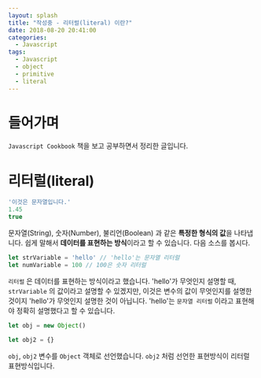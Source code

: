 ```yaml
---
layout: splash
title: "작성중 - 리터럴(literal) 이란?"
date: 2018-08-20 20:41:00
categories: 
  - Javascript
tags:
  - Javascript
  - object
  - primitive
  - literal
---
```


# 들어가며

`Javascript Cookbook` 책을 보고 공부하면서 정리한 글입니다.

# 리터럴(literal)

~~~js
'이것은 문자열입니다.'
1.45
true
~~~

문자열(String), 숫자(Number), 불리언(Boolean) 과 같은 **특정한 형식의 값**을 나타냅니다. 쉽게 말해서 **데이터를 표현하는 방식**이라고 할 수 있습니다. 다음 소스를 봅시다.

~~~js
let strVariable = 'hello' // 'hello'는 문자열 리터럴
let numVariable = 100 // 100은 숫자 리터럴
~~~

`리터럴` 은 데이터를 표현하는 방식이라고 했습니다. 'hello'가 무엇인지 설명할 때, `strVariable` 의 값이라고 설명할 수 있겠지만, 이것은 변수의 값이 무엇인지를 설명한 것이지 'hello'가 무엇인지 설명한 것이 아닙니다. 'hello'는 `문자열 리터럴` 이라고 표현해야 정확히 설명했다고 할 수 있습니다.

~~~js
let obj = new Object()

let obj2 = {}
~~~

`obj`, `obj2` 변수를 `Object` 객체로 선언했습니다. `obj2` 처럼 선언한 표현방식이 리터럴 표현방식입니다.  